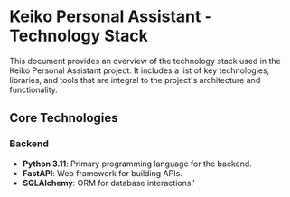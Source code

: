 # Keiko Personal Assistant - Technology Stack

This document provides an overview of the technology stack used in the Keiko Personal Assistant project. It includes a list of key technologies, libraries, and tools that are integral to the project\'s architecture and functionality.

## Core Technologies

### Backend
- **Python 3.11**: Primary programming language for the backend.
- **FastAPI**: Web framework for building APIs.
- **SQLAlchemy**: ORM for database interactions.'
